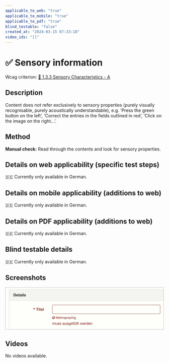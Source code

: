 ```yaml
---
applicable_to_web: "true"
applicable_to_mobile: "true"
applicable_to_pdf: "true"
blind_testable: "false"
created_at: "2024-03-15 07:33:18"
video_ids: "[]"
---
```


# ✅ Sensory information

Wcag criterion: [📜 1.3.3 Sensory Characteristics - A](..)

## Description

Content does not refer exclusively to sensory properties (purely visually recognisable, purely acoustically understandable), e.g. ‘Press the green button on the left’, ‘Correct the entries in the fields outlined in red’, ‘Click on the image on the right...’.

## Method

**Manual check:** Read through the contents and look for sensory properties.

## Details on web applicability (specific test steps)

🇩🇪 Currently only available in German.

## Details on mobile applicability (additions to web)

🇩🇪 Currently only available in German.

## Details on PDF applicability (additions to web)

🇩🇪 Currently only available in German.

## Blind testable details

🇩🇪 Currently only available in German.

## Screenshots

![Fehlerhaftes Feld rot umrandet und mit zusätzlichem Text](images/fehlerhaftes-feld-rot-umrandet-und-mit-zustzlichem-text.png)

## Videos

No videos available.
